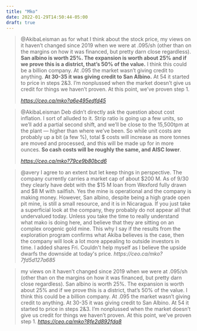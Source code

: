 ```yaml
---
title: "Mko"
date: 2022-01-29T14:50:44-05:00
draft: true
---
```


<blockquote>

@AkibaLeisman as for what I think about the stock price, my views on it haven’t changed since 2019 when we were at .095/sh (other than on the margins on how it was financed, but pretty darn close regardless).  **San albino is worth 25%.  The expansion is worth about 25% and if we prove this is a district, that’s 50% of the value.** I think this could be a billion company.  At .095 the market wasn’t giving credit to anything.  **At 30-35 it was giving credit to San Albino.**  At 54 it started to price in steps 2&3.  I’m nonplussed when the market doesn’t give us credit for things we haven’t proven.  At this point, we’ve proven step 1.  

<cite>https://ceo.ca/mko?a6e495edfd45<cite>

</blockquote>


<blockquote>

@AkibaLeisman Deb didn’t directly ask the question about cost inflation.  I sort of alluded to it.  Strip ratio is going up a few units, so we’ll add a partial second shift, and we’ll be close to the 15,500tpm at the plant — higher than where we’ve been.    So while unit costs are probably up a bit (a few %), total $ costs will increase as more tonnes are moved and processed, and this will be made up for in more ounces.  **So cash costs will be roughly the same, and AISC lower**.  

<cite>https://ceo.ca/mko?79ce9b80bcd6<cite>
</blockquote>


<blockquote>
@avery I agree to an extent but let keep things in perspective.  The company currently carries a market cap of about $200 M.  As of 9/30 they clearly have debt with the $15 M loan from Wexford fully drawn and $8 M with sailfish.  Yes the mine is operational and the company is making money.  However, San albino, despite being a high grade open pit mine, is still a small resource, and it is in Nicaragua.  If you just take a superficial look at the company, they probably do not appear all that undervalued today.  Unless you take the time to really understand what mako is doing here, and believe that they are sitting on an complex orogenic gold mine.  This why I say if the results from the exploration program confirms what Akiba believes is the case, then the company will look a lot more appealing to outside investors in time.  I added shares Fri.  Couldn't help myself as I believe the upside dwarfs the downside at today's price. 
<cite>https://ceo.ca/mko?7fd5d127a685</cite>
</blockquote>

<blockquote>

my views on it haven’t changed since 2019 when we were at .095/sh (other than on the margins on how it was financed, but pretty darn close regardless).  San albino is worth 25%.  The expansion is worth about 25% and if we prove this is a district, that’s 50% of the value.  I think this could be a billion company.  At .095 the market wasn’t giving credit to anything.  At 30-35 it was giving credit to San Albino.  At 54 it started to price in steps 2&3.  I’m nonplussed when the market doesn’t give us credit for things we haven’t proven.  At this point, we’ve proven step 1. 
<cite>https://ceo.ca/mko?8fe2d892fda8</cite>

</blockquote>